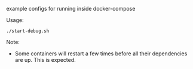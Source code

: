 example configs for running inside docker-compose

Usage:
```shell
./start-debug.sh
```

Note:
- Some containers will restart a few times before all their dependencies are up. This is expected. 
